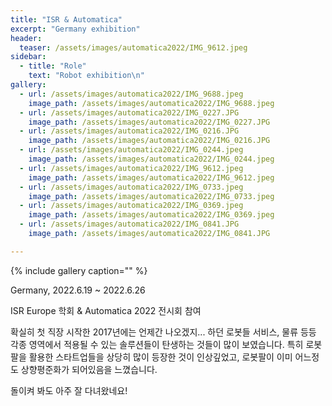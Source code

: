 ```yaml
---
title: "ISR & Automatica"
excerpt: "Germany exhibition"
header:
  teaser: /assets/images/automatica2022/IMG_9612.jpeg
sidebar:
  - title: "Role"
    text: "Robot exhibition\n"
gallery:
  - url: /assets/images/automatica2022/IMG_9688.jpeg
    image_path: /assets/images/automatica2022/IMG_9688.jpeg
  - url: /assets/images/automatica2022/IMG_0227.JPG
    image_path: /assets/images/automatica2022/IMG_0227.JPG
  - url: /assets/images/automatica2022/IMG_0216.JPG
    image_path: /assets/images/automatica2022/IMG_0216.JPG
  - url: /assets/images/automatica2022/IMG_0244.jpeg
    image_path: /assets/images/automatica2022/IMG_0244.jpeg
  - url: /assets/images/automatica2022/IMG_9612.jpeg
    image_path: /assets/images/automatica2022/IMG_9612.jpeg
  - url: /assets/images/automatica2022/IMG_0733.jpeg
    image_path: /assets/images/automatica2022/IMG_0733.jpeg
  - url: /assets/images/automatica2022/IMG_0369.jpeg
    image_path: /assets/images/automatica2022/IMG_0369.jpeg
  - url: /assets/images/automatica2022/IMG_0841.JPG
    image_path: /assets/images/automatica2022/IMG_0841.JPG

---
```


{% include gallery caption="" %}

Germany, 2022.6.19 ~ 2022.6.26

ISR Europe 학회 & Automatica 2022 전시회 참여

확실히 첫 직장 시작한 2017년에는 언제간 나오겠지... 하던 로봇들
서비스, 물류 등등 각종 영역에서 적용될 수 있는 솔루션들이 탄생하는 것들이 많이 보였습니다.
특히 로봇팔을 활용한 스타트업들을 상당히 많이 등장한 것이 인상깊었고, 로봇팔이 이미 어느정도 상향평준화가 되어있음을 느꼈습니다.

돌이켜 봐도 아주 잘 다녀왔네요!
